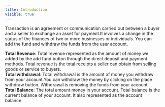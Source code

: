 ```yaml
---
title: Introduction
visible: true
---
```


Transaction is an agreement or communication carried out between a buyer and a seller to exchange an asset for payment.It involves a change in the status of the finances of two or more businesses or individuals.
You can add the fund and withdraw the funds from the user account.

**Total Revenue**:  Total revenue represented as the amount of money we added by the add fund button through the direct deposit and payment methods. Total revenue is the total receipts a seller can obtain from selling goods or service to buyers. 
<br>**Total withdrawal**:  Total withdrawal is the amount of money you withdraw from your account.You can withdraw the money by clicking on the place withdraw button. Withdrawal is removing the funds from your account.
<br>**Total Balance**:  The total amount money in your account. Total balance is  the current balance of your account. It also represented as the account balance.
